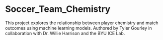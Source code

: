 # Soccer_Team_Chemistry
This project explores the relationship between player chemistry and match outcomes using machine learning models. Authored by Tyler Gourley in collaboration with Dr. Willie Harrison and the BYU ICE Lab.
